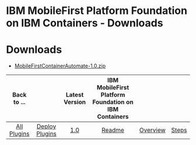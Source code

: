 
IBM MobileFirst Platform Foundation on IBM Containers - Downloads
=================================================================

# Downloads

- [MobileFirstContainerAutomate-1.0.zip](https://raw.githubusercontent.com/UrbanCode/IBM-UCD-PLUGINS/main/files/MFPFC/MobileFirstContainerAutomate-1.0.zip)

|Back to ...||Latest Version|IBM MobileFirst Platform Foundation on IBM Containers |||
| :---: | :---: | :---: | :---: | :---: | :---: |
|[All Plugins](../../index.md)|[Deploy Plugins](../README.md)|[1.0](https://raw.githubusercontent.com/UrbanCode/IBM-UCD-PLUGINS/main/files/MFPFC/MobileFirstContainerAutomate-1.0.zip)|[Readme](README.md)|[Overview](overview.md)|[Steps](steps.md)|
